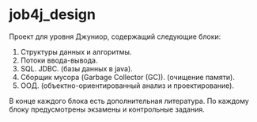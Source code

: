 # job4j_design
Проект для уровня Джуниор, содержащий следующие блоки:

1. Структуры данных и алгоритмы.
2. Потоки ввода-вывода.
3. SQL. JDBC. (базы данных в java).
4. Сборщик мусора (Garbage Collector (GC)). (очищение памяти).
5. ООД. (объектно-ориентированный анализ и проектирование).

В конце каждого блока есть дополнительная литература.
По каждому блоку предусмотрены экзамены 
и контрольные задания.
